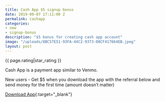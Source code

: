 ```yaml
---
title: Cash App $5 signup bonus
date: 2019-09-07 17:11:00 Z
permalink: cashapp
categories:
- new
- signup-bonus
description: "$5 bonus for creating cash app account"
image: "/uploads/8BC57E51-93FA-44C2-9373-08CF417664EB.jpeg"
layout: post
---
```


{{ page.rating|star_rating }}

Cash App is a payment app similar to Venmo.

New users - Get $5 when you download the app with the referral below and send money for the first time (amount doesn’t matter)

[Download App](https://cash.me/app/QBTMSMM){:target="_blank"}